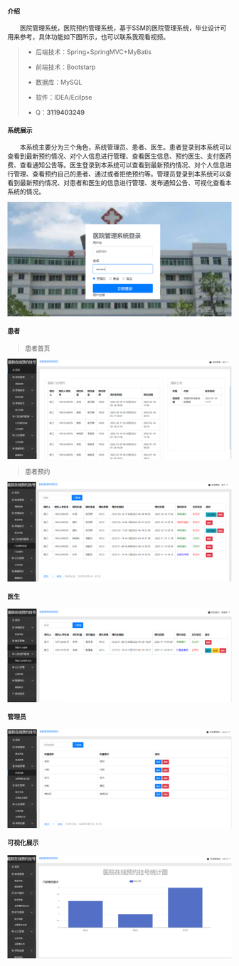 

#### 介绍
&emsp;&emsp;医院管理系统，医院预约管理系统，基于SSM的医院管理系统，毕业设计可用来参考，具体功能如下图所示，也可以联系我观看视频。

> - 后端技术：Spring+SpringMVC+MyBatis
>
> - 前端技术：Bootstarp
> - 数据库：MySQL
> - 软件：IDEA/Ecilpse
> - Q：**3119403249**

#### 系统展示

&emsp;&emsp;本系统主要分为三个角色，系统管理员、患者、医生。患者登录到本系统可以查看到最新预约情况、对个人信息进行管理、查看医生信息、预约医生、支付医药费、查看通知公告等。医生登录到本系统可以查看到最新预约情况、对个人信息进行管理、查看预约自己的患者、通过或者拒绝预约等。管理员登录到本系统可以查看到最新预约情况、对患者和医生的信息进行管理、发布通知公告、可视化查看本系统的情况。

![Snipaste_2023-09-26_20-34-49](assets/Snipaste_2023-09-26_20-34-49.png)

#### 患者

> 患者首页

![Snipaste_2023-09-26_20-37-01](assets/Snipaste_2023-09-26_20-37-01.png)

> 患者预约

![Snipaste_2023-09-26_20-36-41](assets/Snipaste_2023-09-26_20-36-41.png)

#### 医生

![Snipaste_2023-09-26_20-37-50](assets/Snipaste_2023-09-26_20-37-50.png)

#### 管理员

**![Snipaste_2023-09-26_20-36-04](assets/Snipaste_2023-09-26_20-36-04.png)**

#### 可视化展示

![Snipaste_2023-09-26_20-35-53](assets/Snipaste_2023-09-26_20-35-53.png)
